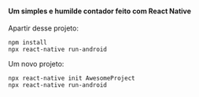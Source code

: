 #### Um simples e humilde contador feito com React Native

Apartir desse projeto:
```
npm install
npx react-native run-android
```


Um novo projeto:
```
npx react-native init AwesomeProject
npx react-native run-android
```
